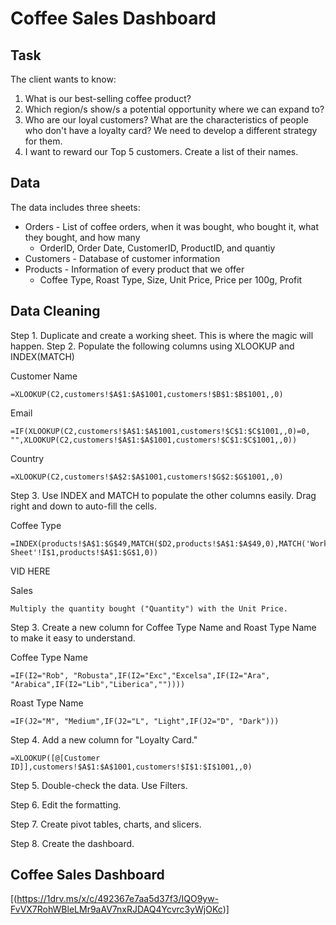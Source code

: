 # Coffee Sales Dashboard

## Task 

The client wants to know:
1. What is our best-selling coffee product?
2. Which region/s show/s a potential opportunity where we can expand to? 
3. Who are our loyal customers? What are the characteristics of people who don't have a loyalty card? We need to develop a different strategy for them.
4. I want to reward our Top 5 customers. Create a list of their names.

## Data

The data includes three sheets:
- Orders - List of coffee orders, when it was bought, who bought it, what they bought, and how many
  - OrderID, Order Date, CustomerID, ProductID, and quantiy
- Customers - Database of customer information
- Products - Information of every product that we offer
  - Coffee Type, Roast Type, Size, Unit Price, Price per 100g, Profit
 
## Data Cleaning

Step 1. Duplicate and create a working sheet. This is where the magic will happen.
Step 2. Populate the following columns using XLOOKUP and INDEX(MATCH)

  Customer Name
  ```
  =XLOOKUP(C2,customers!$A$1:$A$1001,customers!$B$1:$B$1001,,0)
  ```

  Email
  ```
  =IF(XLOOKUP(C2,customers!$A$1:$A$1001,customers!$C$1:$C$1001,,0)=0, "",XLOOKUP(C2,customers!$A$1:$A$1001,customers!$C$1:$C$1001,,0))
  ```

Country
```
=XLOOKUP(C2,customers!$A$2:$A$1001,customers!$G$2:$G$1001,,0)
```

Step 3. Use INDEX and MATCH to populate the other columns easily. Drag right and down to auto-fill the cells.

Coffee Type
```
=INDEX(products!$A$1:$G$49,MATCH($D2,products!$A$1:$A$49,0),MATCH('Working Sheet'!I$1,products!$A$1:$G$1,0))
```

VID HERE

Sales
```
Multiply the quantity bought ("Quantity") with the Unit Price.
```
Step 3. Create a new column for Coffee Type Name and Roast Type Name to make it easy to understand.

Coffee Type Name
```
=IF(I2="Rob", "Robusta",IF(I2="Exc","Excelsa",IF(I2="Ara", "Arabica",IF(I2="Lib","Liberica",""))))
```

Roast Type Name
```
=IF(J2="M", "Medium",IF(J2="L", "Light",IF(J2="D", "Dark")))
```

Step 4. Add a new column for "Loyalty Card."

```
=XLOOKUP([@[Customer ID]],customers!$A$1:$A$1001,customers!$I$1:$I$1001,,0)
```

Step 5. Double-check the data. Use Filters.

Step 6. Edit the formatting.

Step 7. Create pivot tables, charts, and slicers.

Step 8. Create the dashboard.

## Coffee Sales Dashboard

[(https://1drv.ms/x/c/492367e7aa5d37f3/IQO9yw-FvVX7RohWBleLMr9aAV7nxRJDAQ4Ycvrc3yWjOKc)]
